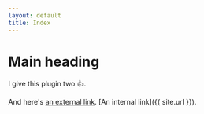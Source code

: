 ```yaml
---
layout: default
title: Index
---
```


# Main heading

I give this plugin two :+1:.

And here's [an external link](http://projectcodex.co/). [An internal link]({{ site.url }}).
